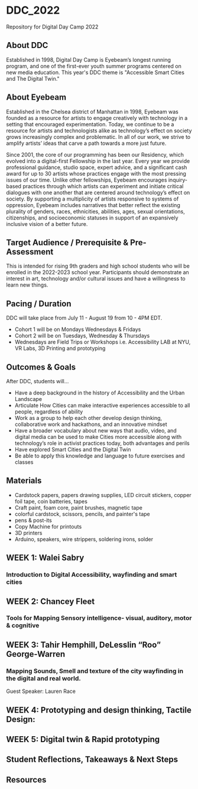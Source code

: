 # DDC_2022
Repository for Digital Day Camp 2022
## About DDC
Established in 1998, Digital Day Camp is Eyebeam’s longest running program, and one of the first-ever youth summer programs centered on new media education. This year's DDC theme is "Accessible Smart Cities and The Digital Twin."
## About Eyebeam 	

Established in the Chelsea district of Manhattan in 1998, Eyebeam was founded as a resource for artists to engage creatively with technology in a setting that encouraged experimentation. Today, we continue to be a resource for artists and technologists alike as technology’s effect on society grows increasingly complex and problematic. In all of our work, we strive to amplify artists’ ideas that carve a path towards a more just future.

Since 2001, the core of our programming has been our Residency, which evolved into a digital-first Fellowship in the last year. Every year we provide professional guidance, studio space, expert advice, and a significant cash award for up to 30 artists whose practices engage with the most pressing issues of our time. Unlike other fellowships, Eyebeam encourages inquiry-based practices through which artists can experiment and initiate critical dialogues with one another that are centered around technology’s effect on society. By supporting a multiplicity of artists responsive to systems of oppression, Eyebeam includes narratives that better reflect the existing plurality of genders, races, ethnicities, abilities, ages, sexual orientations, citizenships, and socioeconomic statuses in support of an expansively inclusive vision of a better future.
## Target Audience / Prerequisite & Pre-Assessment
This is intended for rising 9th graders and high school students who will be enrolled in the 2022-2023 school year. Participants should demonstrate an interest in art, technology and/or cultural issues and have a willingness to learn new things.
## Pacing / Duration
DDC will take place from July 11 - August 19 from 10 - 4PM EDT. 
* Cohort 1 will be on Mondays Wednesdays & Fridays 
* Cohort 2 will be on Tuesdays, Wednesday & Thursdays 
* Wednesdays are Field Trips or Workshops i.e. Accessibility LAB at NYU, VR Labs, 3D Printing and prototyping
## Outcomes & Goals
After DDC, students will...
* Have a deep background in the history of Accessibility and the Urban Landscape
* Articulate How Cities can make interactive experiences accessible to all people, regardless of ability
* Work as a group to help each other develop design thinking, collaborative work and hackathons, and an innovative mindset
* Have a broader vocabulary about new ways that audio, video, and digital media can be used to make Cities more accessible along with technology’s role in activist practices today, both advantages and perils
* Have explored Smart Cities and the Digital Twin
* Be able to apply this knowledge and language to future exercises and classes
## Materials
* Cardstock papers, papers drawing supplies, LED circuit stickers, copper foil tape, coin batteries, tapes
* Craft paint, foam core, paint brushes, magnetic tape
* colorful cardstock, scissors, pencils, and painter's tape
* pens & post-its
* Copy Machine for printouts
* 3D printers
* Arduino, speakers, wire strippers, soldering irons, solder
## WEEK 1: Walei Sabry
 ### Introduction to Digital Accessibility, wayfinding and smart cities
 ## WEEK 2: Chancey Fleet
 ### Tools for Mapping Sensory intelligence- visual, auditory, motor & cognitive
 ## WEEK 3: Tahir Hemphill, DeLesslin “Roo” George-Warren
###  Mapping Sounds, Smell and texture of the city wayfinding in the digital and real world.
  Guest Speaker: Lauren Race
  ## WEEK 4: Prototyping and design thinking, Tactile Design:
  ## WEEK 5: Digital twin & Rapid prototyping
## Student Reflections, Takeaways & Next Steps
## Resources
